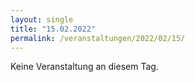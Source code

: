 ```yaml
---
layout: single
title: "15.02.2022"
permalink: /veranstaltungen/2022/02/15/
---
```


Keine Veranstaltung an diesem Tag.
